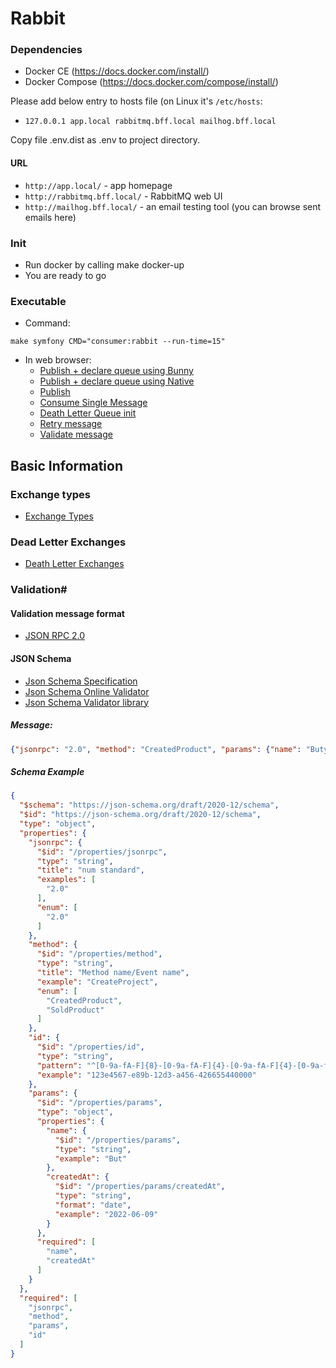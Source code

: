 # Rabbit

### Dependencies ###
* Docker CE (https://docs.docker.com/install/)
* Docker Compose (https://docs.docker.com/compose/install/)

Please add below entry to hosts file (on Linux it's `/etc/hosts`:
* `127.0.0.1 app.local rabbitmq.bff.local mailhog.bff.local` 

Copy file .env.dist as .env to project directory.

#### URL ####
* `http://app.local/` - app homepage
* `http://rabbitmq.bff.local/` - RabbitMQ web UI
* `http://mailhog.bff.local/` - an email testing tool (you can browse sent emails here)

### Init ###
* Run docker by calling make docker-up
* You are ready to go

### Executable ###
* Command:
```
make symfony CMD="consumer:rabbit --run-time=15"
```
* In web browser:
  * [Publish + declare queue using Bunny](http://app.local/publish-bunny)
  * [Publish + declare queue using Native](http://app.local/publish-native)
  * [Publish](http://app.local/publish)
  * [Consume Single Message](http://app.local/consume-single-message)
  * [Death Letter Queue init](http://app.local/death-letter-init)
  * [Retry message](http://app.local/publish-to-death-letter)
  * [Validate message](http://app.local/validate-message)

## Basic Information ##

### Exchange types ###
* [Exchange Types](https://www.rabbitmq.com/tutorials/amqp-concepts.html)

### Dead Letter Exchanges ###
* [Death Letter Exchanges](https://www.rabbitmq.com/dlx.html)

### Validation#

#### Validation message format ####
* [JSON RPC 2.0](https://en.wikipedia.org/wiki/JSON-RPC#Version_2.0)

#### JSON Schema ####
* [Json Schema Specification](https://json-schema.org/)
* [Json Schema Online Validator](https://www.jsonschemavalidator.net/)
* [Json Schema Validator library](https://packagist.org/packages/justinrainbow/json-schema)

##### Message: #####
```json
{"jsonrpc": "2.0", "method": "CreatedProduct", "params": {"name": "Buty", "createdAt": "2018-08-28"}, "id": "123e4567-e89b-12d3-a456-426655440000"}
```

##### Schema Example #####
```json
{
  "$schema": "https://json-schema.org/draft/2020-12/schema",
  "$id": "https://json-schema.org/draft/2020-12/schema",
  "type": "object",
  "properties": {
    "jsonrpc": {
      "$id": "/properties/jsonrpc",
      "type": "string",
      "title": "num standard",
      "examples": [
        "2.0"
      ],
      "enum": [
        "2.0"
      ]
    },
    "method": {
      "$id": "/properties/method",
      "type": "string",
      "title": "Method name/Event name",
      "example": "CreateProject",
      "enum": [
        "CreatedProduct",
        "SoldProduct"
      ]
    },
    "id": {
      "$id": "/properties/id",
      "type": "string",
      "pattern": "^[0-9a-fA-F]{8}-[0-9a-fA-F]{4}-[0-9a-fA-F]{4}-[0-9a-fA-F]{4}-[0-9a-fA-F]{12}$",
      "example": "123e4567-e89b-12d3-a456-426655440000"
    },
    "params": {
      "$id": "/properties/params",
      "type": "object",
      "properties": {
        "name": {
          "$id": "/properties/params",
          "type": "string",
          "example": "But"
        },
        "createdAt": {
          "$id": "/properties/params/createdAt",
          "type": "string",
          "format": "date",
          "example": "2022-06-09"
        }
      },
      "required": [
        "name",
        "createdAt"
      ]
    }
  },
  "required": [
    "jsonrpc",
    "method",
    "params",
    "id"
  ]
}
```